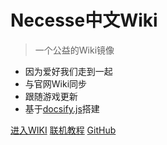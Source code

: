 # Necesse中文Wiki

> 一个公益的Wiki镜像

- 因为爱好我们走到一起
- 与官网Wiki同步
- 跟随游戏更新
- 基于[docsify.js](https://docsify.js.org)搭建


[进入WIKI](/index)
[联机教程](/guides/Multiplayer)
[GitHub](https://github.com/swRains/Necesse-wiki)